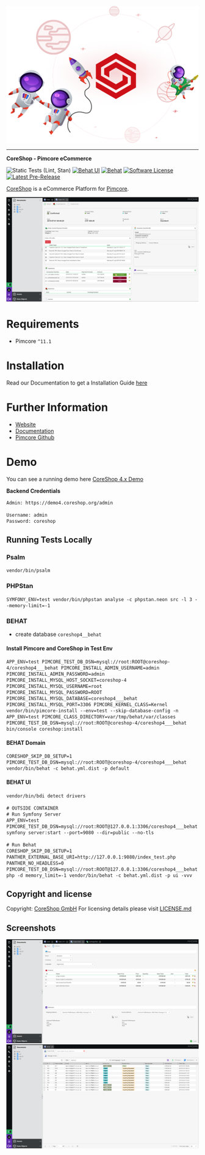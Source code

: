 [![CoreShop](etc/illustration.png 'CoreSHop')](https://www.coreshop.org)


---

**CoreShop - Pimcore eCommerce**

![Static Tests (Lint, Stan)](https://github.com/coreshop/CoreShop/actions/workflows/static.yml/badge.svg)
[![Behat UI](https://github.com/coreshop/CoreShop/actions/workflows/behat_ui.yml/badge.svg)](https://github.com/coreshop/CoreShop/actions/workflows/behat_ui.yml)
[![Behat](https://github.com/coreshop/CoreShop/actions/workflows/behat.yml/badge.svg)](https://github.com/coreshop/CoreShop/actions/workflows/behat.yml)
[![Software License](https://img.shields.io/badge/license-GPLv3-brightgreen.svg?style=flat)](LICENSE.md)
[![Latest Pre-Release](https://img.shields.io/packagist/vpre/coreshop/core-shop.svg)](https://www.packagist.org/packages/coreshop/core-shop)

[CoreShop](https://www.coreshop.org) is a eCommerce Platform for [Pimcore](http://www.pimcore.org).

![CoreShop Interface](etc/screenshot5.png)

# Requirements 
 - Pimcore `^11.1`

# Installation
Read our Documentation to get a Installation Guide [here](https://docs.coreshop.org/4.0.0/CoreShop/Getting_Started/Installation)

# Further Information
 - [Website](https://www.coreshop.org)
 - [Documentation](https://docs.coreshop.org/latest)
 - [Pimcore Github](https://github.com/pimcore/pimcore)

# Demo
You can see a running demo here [CoreShop 4.x Demo](https://demo4.coreshop.org)

**Backend Credentials**

```
Admin: https://demo4.coreshop.org/admin

Username: admin
Password: coreshop
```

## Running Tests Locally
### Psalm
```
vendor/bin/psalm
```

### PHPStan
```
SYMFONY_ENV=test vendor/bin/phpstan analyse -c phpstan.neon src -l 3 --memory-limit=-1
```

### BEHAT
- create database `coreshop4__behat`

#### Install Pimcore and CoreShop in Test Env
```
APP_ENV=test PIMCORE_TEST_DB_DSN=mysql://root:ROOT@coreshop-4/coreshop4___behat PIMCORE_INSTALL_ADMIN_USERNAME=admin PIMCORE_INSTALL_ADMIN_PASSWORD=admin PIMCORE_INSTALL_MYSQL_HOST_SOCKET=coreshop-4 PIMCORE_INSTALL_MYSQL_USERNAME=root PIMCORE_INSTALL_MYSQL_PASSWORD=ROOT PIMCORE_INSTALL_MYSQL_DATABASE=coreshop4___behat PIMCORE_INSTALL_MYSQL_PORT=3306 PIMCORE_KERNEL_CLASS=Kernel vendor/bin/pimcore-install --env=test --skip-database-config -n
APP_ENV=test PIMCORE_CLASS_DIRECTORY=var/tmp/behat/var/classes PIMCORE_TEST_DB_DSN=mysql://root:ROOT@coreshop-4/coreshop4___behat bin/console coreshop:install
```

#### BEHAT Domain
```
CORESHOP_SKIP_DB_SETUP=1 PIMCORE_TEST_DB_DSN=mysql://root:ROOT@coreshop-4/coreshop4___behat vendor/bin/behat -c behat.yml.dist -p default
```

#### BEHAT UI
```
vendor/bin/bdi detect drivers

# OUTSIDE CONTAINER
# Run Symfony Server
APP_ENV=test PIMCORE_TEST_DB_DSN=mysql://root:ROOT@127.0.0.1:3306/coreshop4___behat symfony server:start --port=9080 --dir=public --no-tls

# Run Behat
CORESHOP_SKIP_DB_SETUP=1 PANTHER_EXTERNAL_BASE_URI=http://127.0.0.1:9080/index_test.php PANTHER_NO_HEADLESS=0 PIMCORE_TEST_DB_DSN=mysql://root:ROOT@127.0.0.1:3306/coreshop4___behat php -d memory_limit=-1 vendor/bin/behat -c behat.yml.dist -p ui -vvv 
```

## Copyright and license 
Copyright: [CoreShop GmbH](https://www.coreshop.org)
For licensing details please visit [LICENSE.md](LICENSE.md) 

## Screenshots
![CoreShop Interface](etc/screenshot5-2.png)
![CoreShop Interface](etc/screenshot5-3.png)

